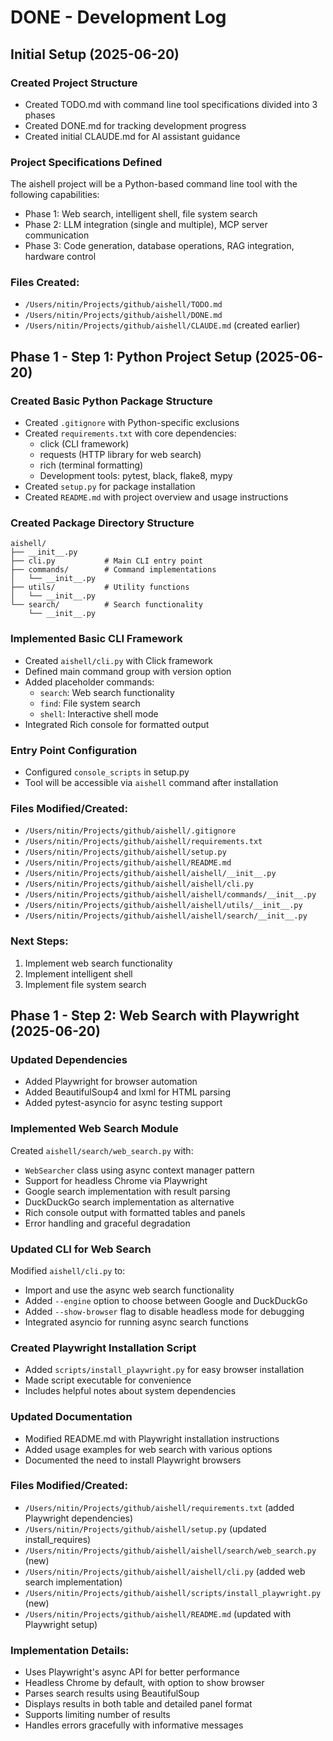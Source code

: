 # DONE - Development Log

## Initial Setup (2025-06-20)

### Created Project Structure
- Created TODO.md with command line tool specifications divided into 3 phases
- Created DONE.md for tracking development progress
- Created initial CLAUDE.md for AI assistant guidance

### Project Specifications Defined
The aishell project will be a Python-based command line tool with the following capabilities:
- Phase 1: Web search, intelligent shell, file system search
- Phase 2: LLM integration (single and multiple), MCP server communication
- Phase 3: Code generation, database operations, RAG integration, hardware control

### Files Created:
- `/Users/nitin/Projects/github/aishell/TODO.md`
- `/Users/nitin/Projects/github/aishell/DONE.md`
- `/Users/nitin/Projects/github/aishell/CLAUDE.md` (created earlier)

## Phase 1 - Step 1: Python Project Setup (2025-06-20)

### Created Basic Python Package Structure
- Created `.gitignore` with Python-specific exclusions
- Created `requirements.txt` with core dependencies:
  - click (CLI framework)
  - requests (HTTP library for web search)
  - rich (terminal formatting)
  - Development tools: pytest, black, flake8, mypy
- Created `setup.py` for package installation
- Created `README.md` with project overview and usage instructions

### Created Package Directory Structure
```
aishell/
├── __init__.py
├── cli.py           # Main CLI entry point
├── commands/        # Command implementations
│   └── __init__.py
├── utils/           # Utility functions
│   └── __init__.py
└── search/          # Search functionality
    └── __init__.py
```

### Implemented Basic CLI Framework
- Created `aishell/cli.py` with Click framework
- Defined main command group with version option
- Added placeholder commands:
  - `search`: Web search functionality
  - `find`: File system search
  - `shell`: Interactive shell mode
- Integrated Rich console for formatted output

### Entry Point Configuration
- Configured `console_scripts` in setup.py
- Tool will be accessible via `aishell` command after installation

### Files Modified/Created:
- `/Users/nitin/Projects/github/aishell/.gitignore`
- `/Users/nitin/Projects/github/aishell/requirements.txt`
- `/Users/nitin/Projects/github/aishell/setup.py`
- `/Users/nitin/Projects/github/aishell/README.md`
- `/Users/nitin/Projects/github/aishell/aishell/__init__.py`
- `/Users/nitin/Projects/github/aishell/aishell/cli.py`
- `/Users/nitin/Projects/github/aishell/aishell/commands/__init__.py`
- `/Users/nitin/Projects/github/aishell/aishell/utils/__init__.py`
- `/Users/nitin/Projects/github/aishell/aishell/search/__init__.py`

### Next Steps:
1. Implement web search functionality
2. Implement intelligent shell
3. Implement file system search

## Phase 1 - Step 2: Web Search with Playwright (2025-06-20)

### Updated Dependencies
- Added Playwright for browser automation
- Added BeautifulSoup4 and lxml for HTML parsing
- Added pytest-asyncio for async testing support

### Implemented Web Search Module
Created `aishell/search/web_search.py` with:
- `WebSearcher` class using async context manager pattern
- Support for headless Chrome via Playwright
- Google search implementation with result parsing
- DuckDuckGo search implementation as alternative
- Rich console output with formatted tables and panels
- Error handling and graceful degradation

### Updated CLI for Web Search
Modified `aishell/cli.py` to:
- Import and use the async web search functionality
- Added `--engine` option to choose between Google and DuckDuckGo
- Added `--show-browser` flag to disable headless mode for debugging
- Integrated asyncio for running async search functions

### Created Playwright Installation Script
- Added `scripts/install_playwright.py` for easy browser installation
- Made script executable for convenience
- Includes helpful notes about system dependencies

### Updated Documentation
- Modified README.md with Playwright installation instructions
- Added usage examples for web search with various options
- Documented the need to install Playwright browsers

### Files Modified/Created:
- `/Users/nitin/Projects/github/aishell/requirements.txt` (added Playwright dependencies)
- `/Users/nitin/Projects/github/aishell/setup.py` (updated install_requires)
- `/Users/nitin/Projects/github/aishell/aishell/search/web_search.py` (new)
- `/Users/nitin/Projects/github/aishell/aishell/cli.py` (added web search implementation)
- `/Users/nitin/Projects/github/aishell/scripts/install_playwright.py` (new)
- `/Users/nitin/Projects/github/aishell/README.md` (updated with Playwright setup)

### Implementation Details:
- Uses Playwright's async API for better performance
- Headless Chrome by default, with option to show browser
- Parses search results using BeautifulSoup
- Displays results in both table and detailed panel format
- Supports limiting number of results
- Handles errors gracefully with informative messages